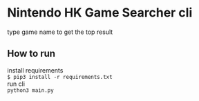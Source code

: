 # Nintendo HK Game Searcher cli
type game name to get the top result

## How to run
install requirements\
`$ pip3 install -r requirements.txt`\
run cli\
`python3 main.py`